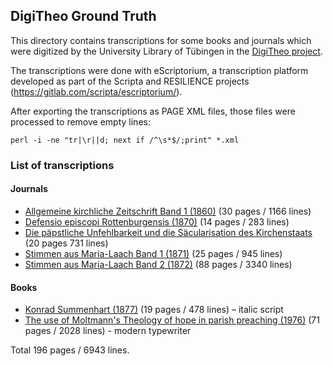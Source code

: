 ## DigiTheo Ground Truth

This directory contains transcriptions for some books and journals which were digitized
by the University Library of Tübingen in the
[DigiTheo project](https://opendigi.ub.uni-tuebingen.de/digitue/theo/).

The transcriptions were done with eScriptorium, a transcription platform
developed as part of the Scripta and RESILIENCE projects
(https://gitlab.com/scripta/escriptorium/).

After exporting the transcriptions as PAGE XML files, those files were
processed to remove empty lines:

    perl -i -ne "tr|\r||d; next if /^\s*$/;print" *.xml

### List of transcriptions

#### Journals
- [Allgemeine kirchliche Zeitschrift Band 1 (1860)](https://opendigi.ub.uni-tuebingen.de/opendigi/akzs_1860) (30 pages / 1166 lines)
- [Defensio episcopi Rottenburgensis (1870)](https://opendigi.ub.uni-tuebingen.de/opendigi/hefele1870) (14 pages / 283 lines)
- [Die päpstliche Unfehlbarkeit und die Säcularisation des Kirchenstaats](https://opendigi.ub.uni-tuebingen.de/opendigi/zeller1871) (20 pages 731 lines)
- [Stimmen aus Maria-Laach Band 1 (1871)](https://opendigi.ub.uni-tuebingen.de/opendigi/stml_1871_01) (25 pages / 945 lines)
- [Stimmen aus Maria-Laach Band 2 (1872)](https://opendigi.ub.uni-tuebingen.de/opendigi/stml_1872_02) (88 pages / 3340 lines)

#### Books
- [Konrad Summenhart (1877)](https://opendigi.ub.uni-tuebingen.de/opendigi/linsenmann1877) (19 pages / 478 lines) – italic script
- [The use of Moltmann's Theology of hope in parish preaching (1976)](https://opendigi.ub.uni-tuebingen.de/opendigi/walz_1976) (71 pages / 2028 lines) - modern typewriter

Total 196 pages / 6943 lines.
